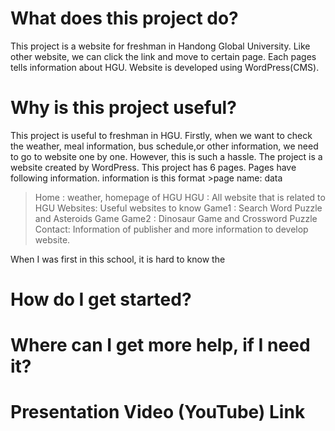 <h1> What does this project do? </h1>
  This project is a website for freshman in Handong Global University. Like other website, we can click the link and move to certain page. Each pages tells information about HGU. Website is developed using WordPress(CMS). 
  
<h1>Why is this project useful?</h1> 
This project is useful to freshman in HGU. Firstly, when we want to check the weather, meal information, bus schedule,or other information, we need to go to website one by one. However, this is such a hassle. The project is a website created by WordPress. This project has 6 pages. Pages have following information. information is this format 
  >page name: data

  >Home : weather, homepage of HGU
  >HGU  : All website that is related to HGU
  >Websites: Useful websites to know
  >Game1  : Search Word Puzzle and Asteroids Game
  >Game2  : Dinosaur Game and Crossword Puzzle
  >Contact: Information of publisher and more information to develop website.

When I was first in this school, it is hard to know the 

<h1>How do I get started?</h1>
    
<h1>Where can I get more help, if I need it?</h1>

<h1>Presentation Video (YouTube) Link</h1>
